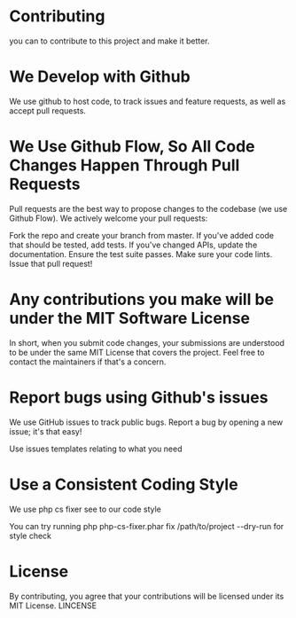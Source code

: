 # Contributing 
you can to contribute to this project and make it better.

# We Develop with Github 
We use github to host code, to track issues and feature requests, as well as accept pull requests.

# We Use Github Flow, So All Code Changes Happen Through Pull Requests
Pull requests are the best way to propose changes to the codebase (we use Github Flow). We actively welcome your pull requests:

Fork the repo and create your branch from master. If you've added code that should be tested, add tests. If you've changed APIs, update the documentation. Ensure the test suite passes. Make sure your code lints. Issue that pull request!

# Any contributions you make will be under the MIT Software License
In short, when you submit code changes, your submissions are understood to be under the same MIT License that covers the project. Feel free to contact the maintainers if that's a concern.

# Report bugs using Github's issues
We use GitHub issues to track public bugs. Report a bug by opening a new issue; it's that easy!

Use issues templates relating to what you need

# Use a Consistent Coding Style
We use php cs fixer see to our code style

You can try running php php-cs-fixer.phar fix /path/to/project --dry-run for style check

# License
By contributing, you agree that your contributions will be licensed under its MIT License. LINCENSE
